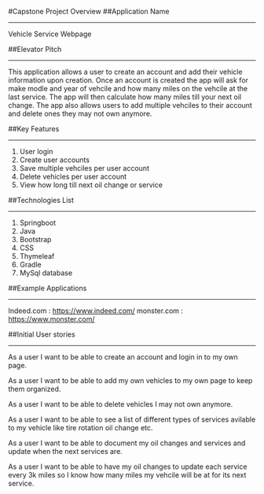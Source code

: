 #Capstone Project Overview
##Application Name
**********************************************
Vehicle Service Webpage 

##Elevator Pitch
**********************************************
This application allows a user to create an account and add their vehicle information upon creation. Once an account is created the app will ask for make modle and year of vehcile and how many miles on the vehcile at the last service. The app will then calculate how many miles till your next oil change. The app also allows users to add multiple vehciles to their account and delete ones they may not own anymore. 

##Key Features
**********************************************
1. User login 
2. Create user accounts 
3. Save multiple vehciles per user account 
4. Delete vehicles per user account 
5. View how long till next oil change or service

##Technologies List
**********************************************
1. Springboot
2. Java
3. Bootstrap
4. CSS
5. Thymeleaf 
6. Gradle 
7. MySql database 

##Example Applications
**********************************************
Indeed.com : https://www.indeed.com/
monster.com : https://www.monster.com/


##Initial User stories
**********************************************
As a user I want to be able to create an account and login in to my own page.

As a user I want to be able to add my own vehicles to my own page to keep them organized.

As a user I want to be able to delete vehicles I may not own anymore.

As a user I want to be able to see a list of different types of services avilable to my vehicle like tire rotation oil change etc.

As a user I want to be able to document my oil changes and services and update when the next services are.

As a user I want to be able to have my oil changes to update each service every 3k miles so I know how many miles my vehcile will be at for its next service.
